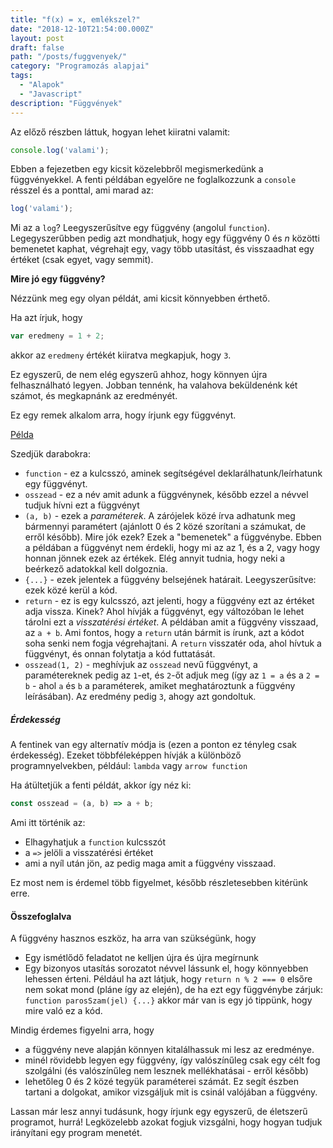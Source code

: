 ```yaml
---
title: "f(x) = x, emlékszel?"
date: "2018-12-10T21:54:00.000Z"
layout: post
draft: false
path: "/posts/fuggvenyek/"
category: "Programozás alapjai"
tags:
  - "Alapok"
  - "Javascript"
description: "Függvények"
---
```


Az előző részben láttuk, hogyan lehet kiiratni valamit: 
```javascript
console.log('valami');
```

Ebben a fejezetben egy kicsit közelebbről megismerkedünk a függvényekkel.
A fenti példában egyelőre ne foglalkozzunk a `console` résszel és a ponttal, ami marad az:

```javascript
log('valami');
```

Mi az a `log`? Leegyszerűsítve egy függvény (angolul `function`). Legegyszerűbben pedig azt mondhatjuk, hogy egy függvény 0 és *n* közötti bemenetet kaphat, végrehajt egy, vagy több utasítást, és visszaadhat egy értéket (csak egyet, vagy semmit).

**Mire jó egy függvény?**

Nézzünk meg egy olyan példát, ami kicsit könnyebben érthető.

Ha azt írjuk, hogy 

```javascript
var eredmeny = 1 + 2;
```
akkor az `eredmeny` értékét kiiratva megkapjuk, hogy `3`.

Ez egyszerű, de nem elég egyszerű ahhoz, hogy könnyen újra felhasználható legyen. Jobban tennénk, ha valahova beküldenénk két számot, és megkapnánk az eredményét.

Ez egy remek alkalom arra, hogy írjunk egy függvényt.

[Példa](embedded-codesandbox://functions)


Szedjük darabokra:
* `function` - ez a kulcsszó, aminek segítségével deklarálhatunk/leírhatunk egy függvényt.
* `osszead` - ez a név amit adunk a függvénynek, később ezzel a névvel tudjuk hívni ezt a függvényt
* `(a, b)` - ezek a *paraméterek*. A zárójelek közé írva adhatunk meg bármennyi paramétert (ajánlott 0 és 2 közé szorítani a számukat, de erről később).
Mire jók ezek? Ezek a "bemenetek" a függvénybe. Ebben a példában a függvényt nem érdekli, hogy mi az az 1, és a 2, vagy hogy honnan jönnek ezek az értékek. Elég annyit tudnia, hogy neki a beérkező adatokkal kell dolgoznia.
* `{...}` - ezek jelentek a függvény belsejének határait. Leegyszerűsítve: ezek közé kerül a kód.
* `return` - ez is egy kulcsszó, azt jelenti, hogy a függvény ezt az értéket adja vissza. Kinek? Ahol hívják a függvényt, egy változóban le lehet tárolni ezt a *visszatérési értéket*. A példában amit a függvény visszaad, az `a + b`. Ami fontos, hogy a `return` után bármit is írunk, azt a kódot soha senki nem fogja végrehajtani. A `return` visszatér oda, ahol hívtuk a függvényt, és onnan folytatja a kód futtatását. 
* `osszead(1, 2)` - meghívjuk az `osszead` nevű függvényt, a paramétereknek pedig az `1`-et, és `2`-őt adjuk meg (így az `1 = a` és a `2 = b` - ahol `a` és `b` a paraméterek, amiket meghatároztunk a függvény leírásában). Az eredmény pedig `3`, ahogy azt gondoltuk.

##### Érdekesség

A fentinek van egy alternatív módja is (ezen a ponton ez tényleg csak érdekesség).
Ezeket többféleképpen hívják a különböző programnyelvekben, például: `lambda` vagy `arrow function`

Ha átültetjük a fenti példát, akkor így néz ki:

```javascript
const osszead = (a, b) => a + b;
``` 

Ami itt történik az:
* Elhagyhatjuk a `function` kulcsszót
* a `=>` jelöli a visszatérési értéket
* ami a nyíl után jön, az pedig maga amit a függvény visszaad.

Ez most nem is érdemel több figyelmet, később részletesebben kitérünk erre.

#### Összefoglalva

A függvény hasznos eszköz, ha arra van szükségünk, hogy
* Egy ismétlődő feladatot ne kelljen újra és újra megírnunk
* Egy bizonyos utasítás sorozatot névvel lássunk el, hogy könnyebben lehessen érteni.
Például ha azt látjuk, hogy `return n % 2 === 0` elsőre nem sokat mond (pláne így az elején), de ha ezt egy függvénybe zárjuk: `function parosSzam(jel) {...}` akkor már van is egy jó tippünk, hogy mire való ez a kód.

Mindig érdemes figyelni arra, hogy
* a függvény neve alapján könnyen kitalálhassuk mi lesz az eredménye.
* minél rövidebb legyen egy függvény, így valószínűleg csak egy célt fog szolgálni (és valószínűleg nem lesznek mellékhatásai - erről később)
* lehetőleg 0 és 2 közé tegyük paraméterei számát. Ez segít észben tartani a dolgokat, amikor vizsgáljuk mit is csinál valójában a függvény.

Lassan már lesz annyi tudásunk, hogy írjunk egy egyszerű, de életszerű programot, hurrá!
Legközelebb azokat fogjuk vizsgálni, hogy hogyan tudjuk irányítani egy program menetét.
